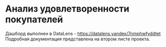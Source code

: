 # Анализ удовлетворенности покупателей
Дашборд выполнен в DataLens - https://datalens.yandex/7nmphwfyddtet \
Подробная документация представлена на втором листе проекта. 
